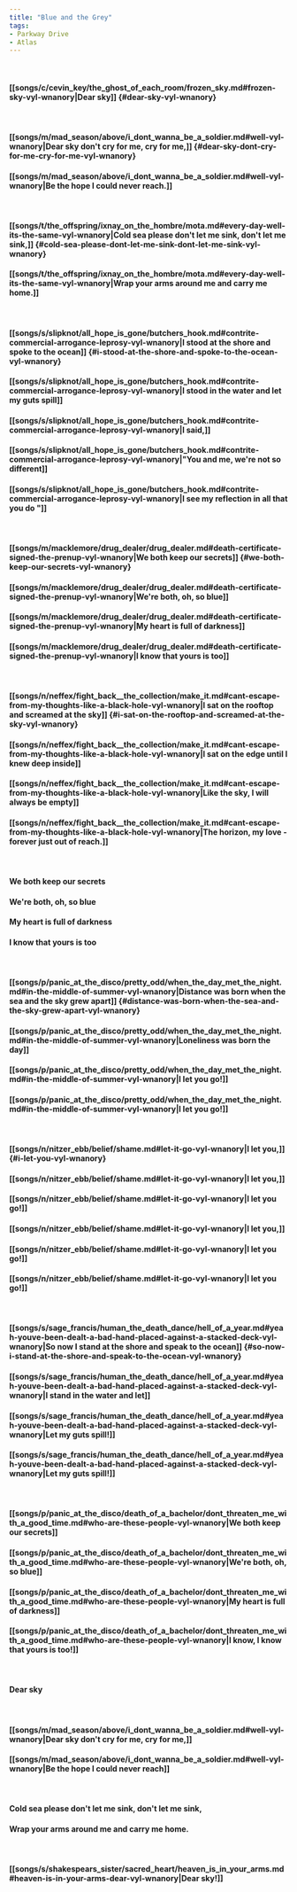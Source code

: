```yaml
---
title: "Blue and the Grey"
tags:
- Parkway Drive
- Atlas
---
```

&nbsp;
#### [[songs/c/cevin_key/the_ghost_of_each_room/frozen_sky.md#frozen-sky-vyl-wnanory|Dear sky]] {#dear-sky-vyl-wnanory}
&nbsp;
#### [[songs/m/mad_season/above/i_dont_wanna_be_a_soldier.md#well-vyl-wnanory|Dear sky don't cry for me, cry for me,]] {#dear-sky-dont-cry-for-me-cry-for-me-vyl-wnanory}
#### [[songs/m/mad_season/above/i_dont_wanna_be_a_soldier.md#well-vyl-wnanory|Be the hope I could never reach.]]
&nbsp;
#### [[songs/t/the_offspring/ixnay_on_the_hombre/mota.md#every-day-well-its-the-same-vyl-wnanory|Cold sea please don't let me sink, don't let me sink,]] {#cold-sea-please-dont-let-me-sink-dont-let-me-sink-vyl-wnanory}
#### [[songs/t/the_offspring/ixnay_on_the_hombre/mota.md#every-day-well-its-the-same-vyl-wnanory|Wrap your arms around me and carry me home.]]
&nbsp;
#### [[songs/s/slipknot/all_hope_is_gone/butchers_hook.md#contrite-commercial-arrogance-leprosy-vyl-wnanory|I stood at the shore and spoke to the ocean]] {#i-stood-at-the-shore-and-spoke-to-the-ocean-vyl-wnanory}
#### [[songs/s/slipknot/all_hope_is_gone/butchers_hook.md#contrite-commercial-arrogance-leprosy-vyl-wnanory|I stood in the water and let my guts spill]]
#### [[songs/s/slipknot/all_hope_is_gone/butchers_hook.md#contrite-commercial-arrogance-leprosy-vyl-wnanory|I said,]]
#### [[songs/s/slipknot/all_hope_is_gone/butchers_hook.md#contrite-commercial-arrogance-leprosy-vyl-wnanory|"You and me, we're not so different]]
#### [[songs/s/slipknot/all_hope_is_gone/butchers_hook.md#contrite-commercial-arrogance-leprosy-vyl-wnanory|I see my reflection in all that you do "]]
&nbsp;
#### [[songs/m/macklemore/drug_dealer/drug_dealer.md#death-certificate-signed-the-prenup-vyl-wnanory|We both keep our secrets]] {#we-both-keep-our-secrets-vyl-wnanory}
#### [[songs/m/macklemore/drug_dealer/drug_dealer.md#death-certificate-signed-the-prenup-vyl-wnanory|We're both, oh, so blue]]
#### [[songs/m/macklemore/drug_dealer/drug_dealer.md#death-certificate-signed-the-prenup-vyl-wnanory|My heart is full of darkness]]
#### [[songs/m/macklemore/drug_dealer/drug_dealer.md#death-certificate-signed-the-prenup-vyl-wnanory|I know that yours is too]]
&nbsp;
#### [[songs/n/neffex/fight_back__the_collection/make_it.md#cant-escape-from-my-thoughts-like-a-black-hole-vyl-wnanory|I sat on the rooftop and screamed at the sky]] {#i-sat-on-the-rooftop-and-screamed-at-the-sky-vyl-wnanory}
#### [[songs/n/neffex/fight_back__the_collection/make_it.md#cant-escape-from-my-thoughts-like-a-black-hole-vyl-wnanory|I sat on the edge until I knew deep inside]]
#### [[songs/n/neffex/fight_back__the_collection/make_it.md#cant-escape-from-my-thoughts-like-a-black-hole-vyl-wnanory|Like the sky, I will always be empty]]
#### [[songs/n/neffex/fight_back__the_collection/make_it.md#cant-escape-from-my-thoughts-like-a-black-hole-vyl-wnanory|The horizon, my love - forever just out of reach.]]
&nbsp;
#### We both keep our secrets
#### We're both, oh, so blue
#### My heart is full of darkness
#### I know that yours is too
&nbsp;
#### [[songs/p/panic_at_the_disco/pretty_odd/when_the_day_met_the_night.md#in-the-middle-of-summer-vyl-wnanory|Distance was born when the sea and the sky grew apart]] {#distance-was-born-when-the-sea-and-the-sky-grew-apart-vyl-wnanory}
#### [[songs/p/panic_at_the_disco/pretty_odd/when_the_day_met_the_night.md#in-the-middle-of-summer-vyl-wnanory|Loneliness was born the day]]
#### [[songs/p/panic_at_the_disco/pretty_odd/when_the_day_met_the_night.md#in-the-middle-of-summer-vyl-wnanory|I let you go!]]
#### [[songs/p/panic_at_the_disco/pretty_odd/when_the_day_met_the_night.md#in-the-middle-of-summer-vyl-wnanory|I let you go!]]
&nbsp;
#### [[songs/n/nitzer_ebb/belief/shame.md#let-it-go-vyl-wnanory|I let you,]] {#i-let-you-vyl-wnanory}
#### [[songs/n/nitzer_ebb/belief/shame.md#let-it-go-vyl-wnanory|I let you,]]
#### [[songs/n/nitzer_ebb/belief/shame.md#let-it-go-vyl-wnanory|I let you go!]]
#### [[songs/n/nitzer_ebb/belief/shame.md#let-it-go-vyl-wnanory|I let you,]]
#### [[songs/n/nitzer_ebb/belief/shame.md#let-it-go-vyl-wnanory|I let you go!]]
#### [[songs/n/nitzer_ebb/belief/shame.md#let-it-go-vyl-wnanory|I let you go!]]
&nbsp;
#### [[songs/s/sage_francis/human_the_death_dance/hell_of_a_year.md#yeah-youve-been-dealt-a-bad-hand-placed-against-a-stacked-deck-vyl-wnanory|So now I stand at the shore and speak to the ocean]] {#so-now-i-stand-at-the-shore-and-speak-to-the-ocean-vyl-wnanory}
#### [[songs/s/sage_francis/human_the_death_dance/hell_of_a_year.md#yeah-youve-been-dealt-a-bad-hand-placed-against-a-stacked-deck-vyl-wnanory|I stand in the water and let]]
#### [[songs/s/sage_francis/human_the_death_dance/hell_of_a_year.md#yeah-youve-been-dealt-a-bad-hand-placed-against-a-stacked-deck-vyl-wnanory|Let my guts spill!]]
#### [[songs/s/sage_francis/human_the_death_dance/hell_of_a_year.md#yeah-youve-been-dealt-a-bad-hand-placed-against-a-stacked-deck-vyl-wnanory|Let my guts spill!]]
&nbsp;
#### [[songs/p/panic_at_the_disco/death_of_a_bachelor/dont_threaten_me_with_a_good_time.md#who-are-these-people-vyl-wnanory|We both keep our secrets]]
#### [[songs/p/panic_at_the_disco/death_of_a_bachelor/dont_threaten_me_with_a_good_time.md#who-are-these-people-vyl-wnanory|We're both, oh, so blue]]
#### [[songs/p/panic_at_the_disco/death_of_a_bachelor/dont_threaten_me_with_a_good_time.md#who-are-these-people-vyl-wnanory|My heart is full of darkness]]
#### [[songs/p/panic_at_the_disco/death_of_a_bachelor/dont_threaten_me_with_a_good_time.md#who-are-these-people-vyl-wnanory|I know, I know that yours is too!]]
&nbsp;
#### Dear sky
&nbsp;
#### [[songs/m/mad_season/above/i_dont_wanna_be_a_soldier.md#well-vyl-wnanory|Dear sky don't cry for me, cry for me,]]
#### [[songs/m/mad_season/above/i_dont_wanna_be_a_soldier.md#well-vyl-wnanory|Be the hope I could never reach]]
&nbsp;
#### Cold sea please don't let me sink, don't let me sink,
#### Wrap your arms around me and carry me home.
&nbsp;
#### [[songs/s/shakespears_sister/sacred_heart/heaven_is_in_your_arms.md#heaven-is-in-your-arms-dear-vyl-wnanory|Dear sky!]]
